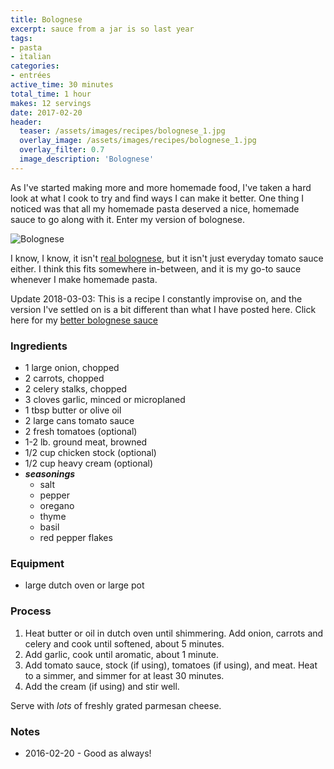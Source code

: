 ```yaml
---
title: Bolognese
excerpt: sauce from a jar is so last year
tags:
- pasta
- italian
categories:
- entrées
active_time: 30 minutes
total_time: 1 hour
makes: 12 servings
date: 2017-02-20
header:
  teaser: /assets/images/recipes/bolognese_1.jpg
  overlay_image: /assets/images/recipes/bolognese_1.jpg
  overlay_filter: 0.7
  image_description: 'Bolognese'
---
```


As I've started making more and more homemade food, I've taken a hard look at what I cook to try and find ways I can make it better. One thing I noticed was that all my homemade pasta deserved a nice, homemade sauce to go along with it. Enter my version of bolognese.

![Bolognese](/assets/images/recipes/bolognese_1.jpg)

I know, I know, it isn't [real bolognese](http://www.seriouseats.com/2014/12/the-food-lab-slow-cooked-bolognese-sauce-recipe.html), but it isn't just everyday tomato sauce either. I think this fits somewhere in-between, and it is my go-to sauce whenever I make homemade pasta.

Update 2018-03-03: This is a recipe I constantly improvise on, and the version I've settled on is a bit different than what I have posted here. Click here for my [better bolognese sauce](/recipes/better-bolognese/)

### Ingredients
+ 1 large onion, chopped
+ 2 carrots, chopped
+ 2 celery stalks, chopped
+ 3 cloves garlic, minced or microplaned
+ 1 tbsp butter or olive oil
+ 2 large cans tomato sauce
+ 2 fresh tomatoes (optional)
+ 1-2 lb. ground meat, browned
+ 1/2 cup chicken stock (optional)
+ 1/2 cup heavy cream (optional)
+ ***seasonings***
  + salt
  + pepper
  + oregano
  + thyme
  + basil
  + red pepper flakes

### Equipment
+ large dutch oven or large pot

### Process
1. Heat butter or oil in dutch oven until shimmering. Add onion, carrots and celery and cook until softened, about 5 minutes.
2. Add garlic, cook until aromatic, about 1 minute.
3. Add tomato sauce, stock (if using), tomatoes (if using), and meat. Heat to a simmer, and simmer for at least 30 minutes.
4. Add the cream (if using) and stir well.

Serve with _lots_ of freshly grated parmesan cheese.

### Notes
* 2016-02-20 - Good as always!
